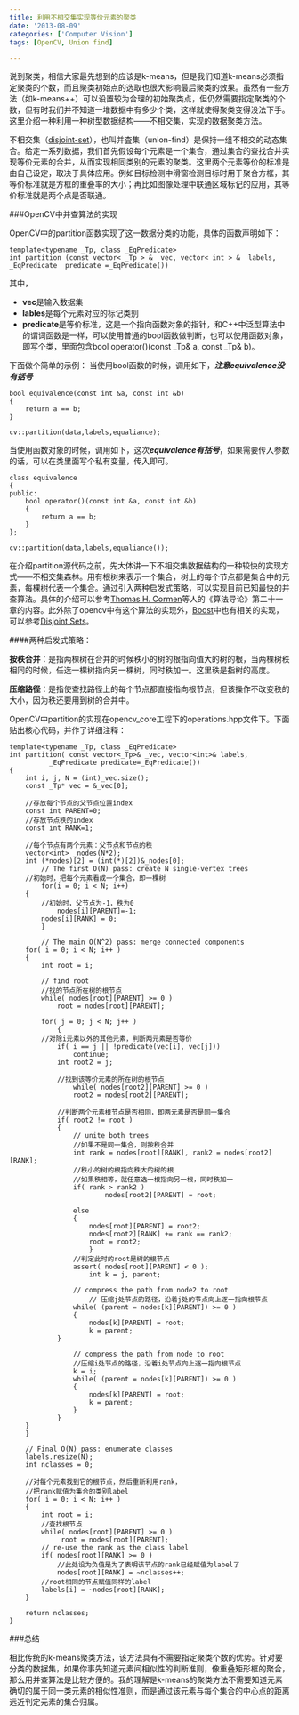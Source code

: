 ```yaml
---
title: 利用不相交集实现等价元素的聚类
date: '2013-08-09'
categories: ['Computer Vision']
tags: [OpenCV, Union find]

---
```



说到聚类，相信大家最先想到的应该是k-means，但是我们知道k-means必须指定聚类的个数，而且聚类初始点的选取也很大影响最后聚类的效果。虽然有一些方法（如k-means++）可以设置较为合理的初始聚类点，但仍然需要指定聚类的个数，但有时我们并不知道一堆数据中有多少个类，这样就使得聚类变得没法下手。这里介绍一种利用一种树型数据结构——不相交集，实现的数据聚类方法。

不相交集（[disjoint-set](http://en.wikipedia.org/wiki/Union_find)），也叫并査集（union-find）是保持一组不相交的动态集合。给定一系列数据，我们首先假设每个元素是一个集合，通过集合的查找合并实现等价元素的合并，从而实现相同类别的元素的聚类。这里两个元素等价的标准是由自己设定，取决于具体应用。例如目标检测中滑窗检测目标时用于聚合方框，其等价标准就是方框的重叠率的大小；再比如图像处理中联通区域标记的应用，其等价标准就是两个点是否联通。
<!--more-->
###OpenCV中并查算法的实现

OpenCV中的partition函数实现了这一数据分类的功能，具体的函数声明如下：
```
template<typename _Tp, class _EqPredicate>
int partition (const vector< _Tp > &  vec, vector< int > &  labels, _EqPredicate  predicate =_EqPredicate())
```

其中，

- **vec**是输入数据集
- **lables**是每个元素对应的标记类别
- **predicate**是等价标准，这是一个指向函数对象的指针，和C++中泛型算法中的谓词函数是一样，可以使用普通的bool函数做判断，也可以使用函数对象，即写个类，里面包含bool operator()(const _Tp& a, const _Tp& b)。


下面做个简单的示例：
当使用bool函数的时候，调用如下，***注意equivalence没有括号***
```
bool equivalence(const int &a, const int &b)
{
	return a == b;
}

cv::partition(data,labels,equaliance);
```

当使用函数对象的时候，调用如下，这次***equivalence有括号***，如果需要传入参数的话，可以在类里面写个私有变量，传入即可。
```
class equivalence
{
public:
	bool operator()(const int &a, const int &b)
	{
		return a == b;
	}
};

cv::partition(data,labels,equaliance());
```

在介绍partition源代码之前，先大体讲一下不相交集数据结构的一种较快的实现方式——不相交集森林。用有根树来表示一个集合，树上的每个节点都是集合中的元素，每棵树代表一个集合。通过引入两种启发式策略，可以实现目前已知最快的并查算法。具体的介绍可以参考[Thomas H. Cormen](http://www.cs.dartmouth.edu/~thc/)等人的《算法导论》第二十一章的内容。此外除了opencv中有这个算法的实现外，[Boost](http://www.boost.org/)中也有相关的实现，可以参考[Disjoint Sets](http://www.boost.org/doc/libs/1_54_0/libs/disjoint_sets/disjoint_sets.html)。

####两种启发式策略：

**按秩合并**：是指两棵树在合并的时候秩小的树的根指向值大的树的根，当两棵树秩相同的时候，任选一棵树指向另一棵树，同时秩加一。这里秩是指树的高度。

**压缩路径**：是指使查找路径上的每个节点都直接指向根节点，但该操作不改变秩的大小，因为秩还要用到树的合并中。

OpenCV中partition的实现在opencv_core工程下的operations.hpp文件下。下面贴出核心代码，并作了详细注释：
```
template<typename _Tp, class _EqPredicate>
int partition( const vector<_Tp>& _vec, vector<int>& labels,
          _EqPredicate predicate=_EqPredicate())
{
	int i, j, N = (int)_vec.size();
   	const _Tp* vec = &_vec[0];
	
	//存放每个节点的父节点位置index
   	const int PARENT=0;
	//存放节点秩的index
   	const int RANK=1;
    
	//每个节点有两个元素：父节点和节点的秩
   	vector<int> _nodes(N*2);
   	int (*nodes)[2] = (int(*)[2])&_nodes[0];
    	// The first O(N) pass: create N single-vertex trees
	//初始时，把每个元素看成一个集合，即一棵树
    	for(i = 0; i < N; i++)
   	{
	    //初始时，父节点为-1，秩为0
    	    nodes[i][PARENT]=-1;
   	    nodes[i][RANK] = 0;
    	}
	
    	// The main O(N^2) pass: merge connected components
   	for( i = 0; i < N; i++ )
   	{
   	    int root = i;

   	    // find root
	    //找的节点所在树的根节点
   	    while( nodes[root][PARENT] >= 0 )
   	        root = nodes[root][PARENT];
	
  	    for( j = 0; j < N; j++ )
    	    {
		//对除i元素以外的其他元素，判断两元素是否等价
 	        if( i == j || !predicate(vec[i], vec[j]))
   	            continue;
  	        int root2 = j;
			
		    //找到该等价元素的所在树的根节点
    	        while( nodes[root2][PARENT] >= 0 )
   	            root2 = nodes[root2][PARENT];
			
		    //判断两个元素根节点是否相同，即两元素是否是同一集合
   	        if( root2 != root )
   	        {
   	            // unite both trees
		        //如果不是同一集合，则按秩合并
   	            int rank = nodes[root][RANK], rank2 = nodes[root2]	[RANK];
		        //秩小的树的根指向秩大的树的根
		        //如果秩相等，就任意选一根指向另一根，同时秩加一
   	            if( rank > rank2 )
    	                nodes[root2][PARENT] = root;
				
   	            else
   	            {
   	                nodes[root][PARENT] = root2;
   	                nodes[root2][RANK] += rank == rank2;
	                root = root2;
    	            }
		        //判定此时的root是树的根节点
   	            assert( nodes[root][PARENT] < 0 );
	                int k = j, parent;

                // compress the path from node2 to root
			        // 压缩j处节点的路径，沿着j处的节点向上逐一指向根节点
                while( (parent = nodes[k][PARENT]) >= 0 )
                {
                    nodes[k][PARENT] = root;
                    k = parent;
	        }

                // compress the path from node to root
		        //压缩i处节点的路径，沿着i处节点向上逐一指向根节点
                k = i;
                while( (parent = nodes[k][PARENT]) >= 0 )
                {
                    nodes[k][PARENT] = root;
                    k = parent;
                }
            }
	}
    }

    // Final O(N) pass: enumerate classes
    labels.resize(N);
    int nclasses = 0;

    //对每个元素找到它的根节点，然后重新利用rank，
    //把rank赋值为集合的类别label
    for( i = 0; i < N; i++ )
    {
        int root = i;
	    //查找根节点
        while( nodes[root][PARENT] >= 0 )
	         root = nodes[root][PARENT];
        // re-use the rank as the class label
        if( nodes[root][RANK] >= 0 )
	        //此处设为负值是为了表明该节点的rank已经赋值为label了
            nodes[root][RANK] = ~nclasses++;
	    //root相同的节点赋值同样的label
        labels[i] = ~nodes[root][RANK];
    }
	
    return nclasses;
}
```

###总结

相比传统的k-means聚类方法，该方法具有不需要指定聚类个数的优势。针对要分类的数据集，如果你事先知道元素间相似性的判断准则，像重叠矩形框的聚合，那么用并查算法是比较方便的。我的理解是k-means的聚类方法不需要知道元素确切的属于同一类元素的相似性准则，而是通过该元素与每个集合的中心点的距离远近判定元素的集合归属。
